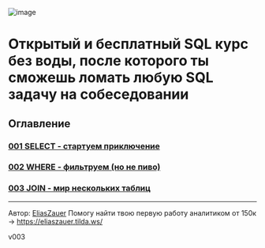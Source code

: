 ![image](https://github.com/user-attachments/assets/d4eea93d-6f6c-48dc-a1fc-03744545f9d0)

# Открытый и бесплатный SQL курс без воды, после которого ты сможешь ломать любую SQL задачу на собеседовании 

## Оглавление
### [001 SELECT - стартуем приключение](https://github.com/EliasGreen/SQL-Interview-Course/blob/main/course/001%20SELECT.md)
### [002 WHERE - фильтруем (но не пиво)](https://github.com/EliasGreen/SQL-Interview-Course/blob/main/course/002%20WHERE.md)
### [003 JOIN - мир нескольких таблиц](https://github.com/EliasGreen/SQL-Interview-Course/blob/main/course/003%20JOIN.md)

-----
Автор: [EliasZauer](https://t.me/EliasZauer)
Помогу найти твою первую работу аналитиком от 150к -> https://eliaszauer.tilda.ws/

v003
